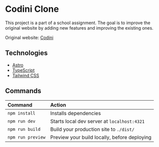 # Codini Clone

This project is a part of a school assignment. The goal is to improve the original website by adding new features and improving the existing ones.

Original website: [Codini](https://www.codini.com.ar/)

## Technologies

- [Astro](https://astro.build/)
- [TypeScript](https://www.typescriptlang.org/)
- [Tailwind CSS](https://tailwindcss.com/)

## Commands

| Command           | Action                                       |
| :---------------- | :------------------------------------------- |
| `npm install`     | Installs dependencies                        |
| `npm run dev`     | Starts local dev server at `localhost:4321`  |
| `npm run build`   | Build your production site to `./dist/`      |
| `npm run preview` | Preview your build locally, before deploying |
